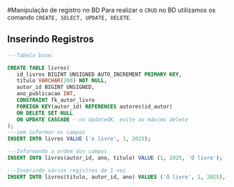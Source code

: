 #Manipulação de registro no BD
Para realizar o `CRUD` no BD utilizamos os comando `CREATE, SELECT, UPDATE, DELETE`.

## Inserindo Registros
```sql
---Tabela base:

CREATE TABLE livros(
   id_livros BIGINT UNSIGNED AUTO_INCREMENT PRIMARY KEY,
   titulo VARCHAR(200) NOT NULL,
   autor_id BIGINT UNSIGNED,
   ano_publicacao INT,
   CONSTRAINT fk_autor_livro
   FOREIGN KEY(autor_id) REFERENCES autores(id_autor)
   ON DELETE SET NULL
   ON UPDATE CASCADE --no UpdateOK, evite ao máximo delete
);
---sem informar os campos
INSERT INTO livros VALUE ('o livro', 1, 2025);

---Informando a ordem dos campos
INSERT INTO livros(autor_id, ano, titulo) VALUE (1, 2025, 'O livro');

---Inserindo vários registros de 1 vez
INSERT INTO livros(titulo, autor_id, ano) VALUES ('O livro', 1, 2025),('Pior Livro',2,NULL);
```